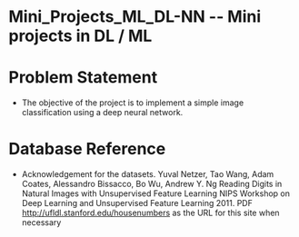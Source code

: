 # Mini_Projects_ML_DL-NN -- Mini projects in DL / ML
# Problem Statement 
- The objective of the project is to implement a simple image classification using a deep neural network.
# Database Reference
- Acknowledgement for the datasets. Yuval Netzer, Tao Wang, Adam Coates, Alessandro Bissacco, Bo Wu, Andrew Y. Ng Reading Digits in Natural Images with Unsupervised Feature Learning NIPS Workshop on Deep Learning and Unsupervised Feature Learning 2011. PDF http://ufldl.stanford.edu/housenumbers as the URL for this site when necessary
